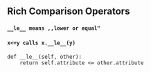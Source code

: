 ## Rich Comparison Operators
#### `__le__ means ,,lower or equal"`
#### `x<=y calls x.__le__(y)`

```
def __le__(self, other):
    return self.attribute <= other.attribute
```
